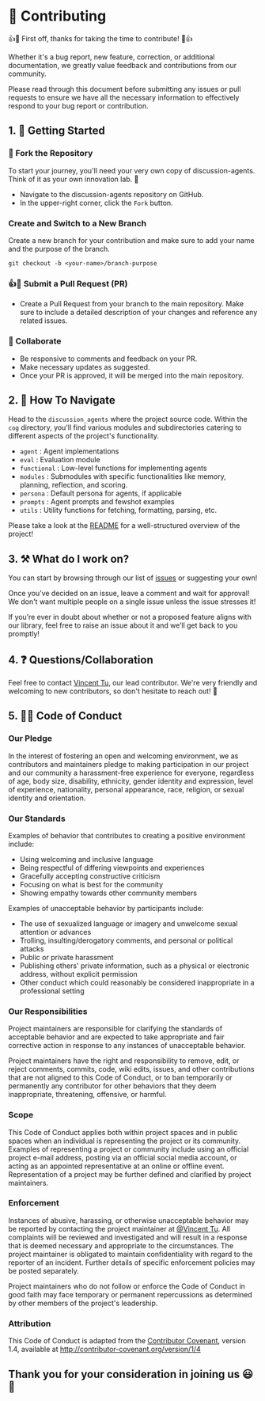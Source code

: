 
# 🚀 Contributing 

👍🎉 First off, thanks for taking the time to contribute! 🎉👍

Whether it's a bug report, new feature, correction, or additional documentation, we greatly value feedback and contributions from our community.

Please read through this document before submitting any issues or pull requests to ensure we have all the necessary information to effectively respond to your bug report or contribution.

## 1. 💪 Getting Started

### 🍴 Fork the Repository

To start your journey, you'll need your very own copy of discussion-agents. Think of it as your own innovation lab. 🧪

- Navigate to the discussion-agents repository on GitHub.
- In the upper-right corner, click the `Fork` button.


### Create and Switch to a New Branch

Create a new branch for your contribution and make sure to add your name and the purpose of the branch.

```
git checkout -b <your-name>/branch-purpose

```
### 👍🎉 Submit a Pull Request (PR)

- Create a Pull Request from your branch to the main repository. Make sure to include a detailed description of your changes and reference any related issues.

### 🤝 Collaborate

- Be responsive to comments and feedback on your PR.
- Make necessary updates as suggested.
- Once your PR is approved, it will be merged into the main repository. 


## 2. 🧭 How To Navigate

Head to the `discussion_agents` where the project source code. Within the `cog` directory, you'll find various modules and subdirectories catering to different aspects of the project's functionality.

- `agent` : Agent implementations
- `eval` : Evaluation module
- `functional` : Low-level functions for implementing agents
- `modules` : Submodules with specific functionalities like memory, planning, reflection, and scoring.
- `persona` : Default persona for agents, if applicable
- `prompts` : Agent prompts and fewshot examples
- `utils` : Utility functions for fetching, formatting, parsing, etc.


Please take a look at the [README](https://github.com/alckasoc/discussion-agents/blob/main/README.md) for a well-structured overview of the project!

## 3. ⚒️ What do I work on?

You can start by browsing through our list of [issues](https://github.com/alckasoc/discussion-agents/issues) or suggesting your own!

Once you’ve decided on an issue, leave a comment and wait for approval! We don't want multiple people on a single issue unless the issue stresses it! 

If you’re ever in doubt about whether or not a proposed feature aligns with our library, feel free to raise an issue about it and we’ll get back to you promptly!

## 4. ❓  Questions/Collaboration

Feel free to contact [Vincent Tu](https://www.linkedin.com/in/vincent%2Dtu%2D422b18208/), our lead contributor. We're very friendly and welcoming to new contributors, so don't hesitate to reach out! 🙂


## 5. 👨‍💻 Code of Conduct

### Our Pledge

In the interest of fostering an open and welcoming environment, we as contributors and maintainers pledge to making participation in our project and our community a harassment-free experience for everyone, regardless of age, body size, disability, ethnicity, gender identity and expression, level of experience, nationality, personal appearance, race, religion, or sexual identity and orientation.

### Our Standards

Examples of behavior that contributes to creating a positive environment include:

- Using welcoming and inclusive language
- Being respectful of differing viewpoints and experiences
- Gracefully accepting constructive criticism
- Focusing on what is best for the community
- Showing empathy towards other community members

Examples of unacceptable behavior by participants include:

- The use of sexualized language or imagery and unwelcome sexual attention or advances
- Trolling, insulting/derogatory comments, and personal or political attacks
- Public or private harassment
- Publishing others' private information, such as a physical or electronic address, without explicit permission
- Other conduct which could reasonably be considered inappropriate in a professional setting

### Our Responsibilities

Project maintainers are responsible for clarifying the standards of acceptable behavior and are expected to take appropriate and fair corrective action in response to any instances of unacceptable behavior.

Project maintainers have the right and responsibility to remove, edit, or reject comments, commits, code, wiki edits, issues, and other contributions that are not aligned to this Code of Conduct, or to ban temporarily or permanently any contributor for other behaviors that they deem inappropriate, threatening, offensive, or harmful.

### Scope

This Code of Conduct applies both within project spaces and in public spaces when an individual is representing the project or its community. Examples of representing a project or community include using an official project e-mail address, posting via an official social media account, or acting as an appointed representative at an online or offline event. Representation of a project may be further defined and clarified by project maintainers.

### Enforcement

Instances of abusive, harassing, or otherwise unacceptable behavior may be reported by contacting the project maintainer at [@Vincent Tu](https://github.com/alckasoc). All complaints will be reviewed and investigated and will result in a response that is deemed necessary and appropriate to the circumstances. The project maintainer is obligated to maintain confidentiality with regard to the reporter of an incident. Further details of specific enforcement policies may be posted separately.

Project maintainers who do not follow or enforce the Code of Conduct in good faith may face temporary or permanent repercussions as determined by other members of the project's leadership.

### Attribution

This Code of Conduct is adapted from the [Contributor Covenant](https://www.contributor-covenant.org/), version 1.4, available at http://contributor-covenant.org/version/1/4


## Thank you for your consideration in joining us 😃🤝
